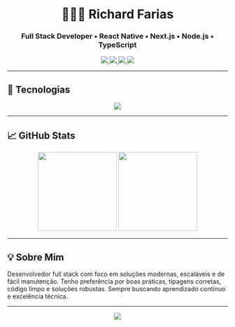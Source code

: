 <!-- README.md -->

<h1 align="center">🧑🏻‍💻 Richard Farias</h1>
<h3 align="center">Full Stack Developer • React Native • Next.js • Node.js • TypeScript</h3>

<p align="center">
  <a href="mailto:richardfariax@gmail.com">
    <img src="https://img.shields.io/badge/Gmail-EA4335?style=for-the-badge&logo=gmail&logoColor=white" />
  </a>
  <a href="https://www.linkedin.com/in/richardfariasss/" target="_blank">
    <img src="https://img.shields.io/badge/LinkedIn-0A66C2?style=for-the-badge&logo=linkedin&logoColor=white" />
  </a>
  <a href="https://www.instagram.com/richardfariasss/" target="_blank">
    <img src="https://img.shields.io/badge/Instagram-E4405F?style=for-the-badge&logo=instagram&logoColor=white" />
  </a>
  <a href="https://wa.me/5548999950720" target="_blank">
    <img src="https://img.shields.io/badge/WhatsApp-25D366?style=for-the-badge&logo=whatsapp&logoColor=white" />
  </a>
</p>

---

## 🚀 Tecnologias

<div align="center">
  <img src="https://skillicons.dev/icons?i=ts,js,react,next,nodejs,docker,mysql,git,github,vscode" />
</div>

---

## 📈 GitHub Stats

<p align="center">
  <img height="180em" src="https://github-readme-stats.vercel.app/api?username=richardfariax&show_icons=true&theme=tokyonight&include_all_commits=true" />
  <img height="180em" src="https://github-readme-stats.vercel.app/api/top-langs/?username=richardfariax&layout=compact&langs_count=7&theme=tokyonight" />
</p>

---

## 💡 Sobre Mim

Desenvolvedor full stack com foco em soluções modernas, escaláveis e de fácil manutenção. Tenho preferência por boas práticas, tipagens corretas, código limpo e soluções robustas. Sempre buscando aprendizado contínuo e excelência técnica.

---

<p align="center">
  <img src="https://capsule-render.vercel.app/api?type=waving&color=0:8a2387,50:e94057,100:f27121&height=120&section=footer" />
</p>
